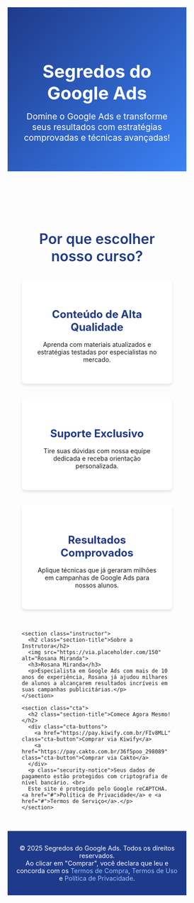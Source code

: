 <!DOCTYPE html>
<html lang="pt-BR">
<head>
  <meta charset="UTF-8">
  <meta name="viewport" content="width=device-width, initial-scale=1.0">
  <title>Segredos do Google Ads - Curso Online</title>
  <link rel="stylesheet" href="https://fonts.googleapis.com/css2?family=Rubik:wght@400&family=Lato:wght@400;700&family=Open+Sans:wght@300;400;600;700&family=Roboto:wght@300;400;600;700&display=swap">
  <script src="https://www.google.com/recaptcha/api.js" async defer></script>
  <style>
    * {
      margin: 0;
      padding: 0;
      box-sizing: border-box;
    }

    body {
      font-family: 'Lato', sans-serif;
      color: #333;
      line-height: 1.6;
      background-color: #f9f9f9;
    }

    header {
      background: linear-gradient(135deg, #1e3a8a, #3b82f6);
      color: white;
      text-align: center;
      padding: 4rem 2rem;
    }

    header h1 {
      font-family: 'Roboto', sans-serif;
      font-size: 2.5rem;
      font-weight: 700;
      margin-bottom: 1rem;
    }

    header p {
      font-family: 'Open Sans', sans-serif;
      font-size: 1.2rem;
      max-width: 600px;
      margin: 0 auto;
    }

    .container {
      max-width: 1200px;
      margin: 0 auto;
      padding: 2rem;
    }

    .section-title {
      font-family: 'Roboto', sans-serif;
      font-size: 2rem;
      font-weight: 600;
      color: #1e3a8a;
      text-align: center;
      margin-bottom: 2rem;
    }

    .benefits, .instructor, .cta {
      margin-bottom: 3rem;
    }

    .benefits-grid {
      display: grid;
      grid-template-columns: repeat(auto-fit, minmax(250px, 1fr));
      gap: 2rem;
      text-align: center;
    }

    .benefit-card {
      background: white;
      padding: 2rem;
      border-radius: 8px;
      box-shadow: 0 4px 6px rgba(0, 0, 0, 0.1);
      transition: transform 0.3s;
    }

    .benefit-card:hover {
      transform: translateY(-5px);
    }

    .benefit-card h3 {
      font-family: 'Lato', sans-serif;
      font-size: 1.5rem;
      color: #1e3a8a;
      margin-bottom: 1rem;
    }

    .instructor {
      background: #fff;
      padding: 2rem;
      border-radius: 8px;
      text-align: center;
      box-shadow: 0 4px 6px rgba(0, 0, 0, 0.1);
    }

    .instructor img {
      width: 150px;
      height: 150px;
      border-radius: 50%;
      margin-bottom: 1rem;
    }

    .cta-buttons {
      display: flex;
      justify-content: center;
      gap: 1.5rem;
      flex-wrap: wrap;
    }

    .cta-button {
      background: #22c55e;
      color: white;
      padding: 1rem 2rem;
      font-family: 'Roboto', sans-serif;
      font-size: 1.1rem;
      font-weight: 600;
      text-decoration: none;
      border-radius: 5px;
      transition: background 0.3s;
    }

    .cta-button:hover {
      background: #16a34a;
    }

    .security-notice {
      text-align: center;
      font-size: 0.9rem;
      color: #666;
      margin-top: 1rem;
    }

    footer {
      background: #1e3a8a;
      color: white;
      text-align: center;
      padding: 1rem;
      font-family: 'Open Sans', sans-serif;
      font-size: 0.9rem;
    }

    footer a {
      color: #93c5fd;
      text-decoration: none;
    }

    footer a:hover {
      text-decoration: underline;
    }

    @media (max-width: 768px) {
      header h1 {
        font-size: 2rem;
      }

      header p {
        font-size: 1rem;
      }

      .section-title {
        font-size: 1.5rem;
      }

      .cta-button {
        padding: 0.8rem 1.5rem;
        font-size: 1rem;
      }
    }
  </style>
</head>
<body>
  <header>
    <h1>Segredos do Google Ads</h1>
    <p>Domine o Google Ads e transforme seus resultados com estratégias comprovadas e técnicas avançadas!</p>
  </header>

  <div class="container">
    <section class="benefits">
      <h2 class="section-title">Por que escolher nosso curso?</h2>
      <div class="benefits-grid">
        <div class="benefit-card">
          <h3>Conteúdo de Alta Qualidade</h3>
          <p>Aprenda com materiais atualizados e estratégias testadas por especialistas no mercado.</p>
        </div>
        <div class="benefit-card">
          <h3>Suporte Exclusivo</h3>
          <p>Tire suas dúvidas com nossa equipe dedicada e receba orientação personalizada.</p>
        </div>
        <div class="benefit-card">
          <h3>Resultados Comprovados</h3>
          <p>Aplique técnicas que já geraram milhões em campanhas de Google Ads para nossos alunos.</p>
        </div>
      </div>
    </section>

    <section class="instructor">
      <h2 class="section-title">Sobre a Instrutora</h2>
      <img src="https://via.placeholder.com/150" alt="Rosana Miranda">
      <h3>Rosana Miranda</h3>
      <p>Especialista em Google Ads com mais de 10 anos de experiência, Rosana já ajudou milhares de alunos a alcançarem resultados incríveis em suas campanhas publicitárias.</p>
    </section>

    <section class="cta">
      <h2 class="section-title">Comece Agora Mesmo!</h2>
      <div class="cta-buttons">
        <a href="https://pay.kiwify.com.br/FIv8MLL" class="cta-button">Comprar via Kiwify</a>
        <a href="https://pay.cakto.com.br/36f5poo_298089" class="cta-button">Comprar via Cakto</a>
      </div>
      <p class="security-notice">Seus dados de pagamento estão protegidos com criptografia de nível bancário. <br>
      Este site é protegido pelo Google reCAPTCHA. <a href="#">Política de Privacidade</a> e <a href="#">Termos de Serviço</a>.</p>
    </section>
  </div>

  <footer>
    <p>&copy; 2025 Segredos do Google Ads. Todos os direitos reservados. <br>
    Ao clicar em "Comprar", você declara que leu e concorda com os <a href="#">Termos de Compra</a>, <a href="#">Termos de Uso</a> e <a href="#">Política de Privacidade</a>.</p>
  </footer>
</body>
</html>
